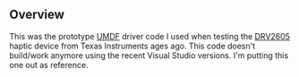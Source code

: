 ## Overview

This was the prototype [UMDF](https://docs.microsoft.com/en-us/windows-hardware/drivers/wdf/overview-of-the-umdf) driver code I used when testing the [DRV2605](http://www.ti.com/lit/ds/symlink/drv2605.pdf) haptic device from Texas Instruments ages ago. This code doesn't build/work anymore using the recent Visual Studio versions. I'm putting this one out as reference.
